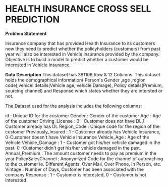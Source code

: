 # HEALTH INSURANCE CROSS SELL PREDICTION

**Problem Statement**

Insurance company that has provided Health Insurance to its customers now they need to predict whether the policyholders (customers) from past year will also be interested in Vehicle Insurance provided by the company.
Objective is to build a model to predict whether a customer would be interested in Vehicle Insurance.

**Data Description**
This dataset has 381109 Row & 12 Columns.
This dataset holds the demographical information( Person's Gender ,age ,region code),vehicel details(Vehicle age, vehicle Damage), Policy details(Premium, sourcing channel) and Response which states whether they are intersted or not.

The Dataset used for the analysis includes the following columns:

id : Unique ID for the customer
Gender : Gender of the customer
Age : Age of the customer
Driving_License : 0 - Customer does not have DL,1 - Customer already has DL
Region_Code : Unique code for the region of the customer
Previously_Insured : 1 - Customer already has Vehicle Insurance, 0-Customer doesn't have Vehicle Insurance
Vehicle_Age : Age of the Vehicle Vehicle_Damage : 1 - Customer got his/her vehicle damaged in the past. 0 -Customer didn't get his/her vehicle damaged in the past.
Annual_Premium : The amount customer needs to pay as premium in the year
PolicySalesChannel : Anonymized Code for the channel of outreaching to the customer ie. Different Agents, Over Mail, Over Phone, In Person, etc.
Vintage : Number of Days, Customer has been associated with the company
Response : 1 - Customer is interested, 0 - Customer is not interested





